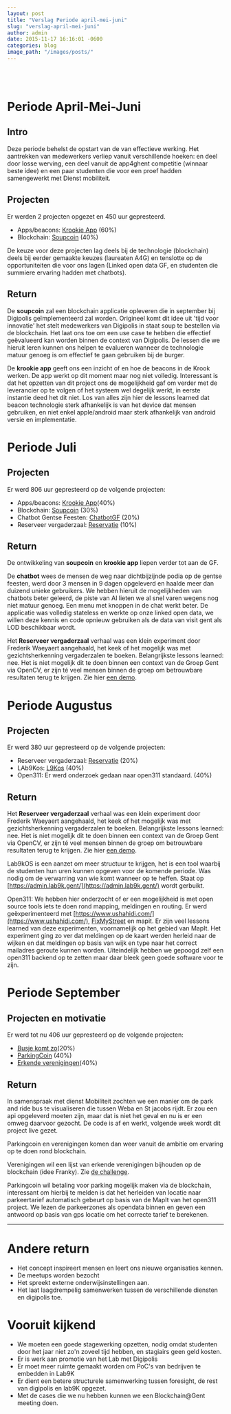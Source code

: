 ```yaml
---
layout: post
title: "Verslag Periode april-mei-juni"
slug: "verslag-april-mei-juni"
author: admin
date: 2015-11-17 16:16:01 -0600
categories: blog
image_path: "/images/posts/"
---
```


<br><br>

# Periode April-Mei-Juni

## Intro 
Deze periode behelst de opstart van de van effectieve werking. Het aantrekken van medewerkers verliep vanuit verschillende hoeken: en deel door losse werving, een deel vanuit de app4ghent competitie (winnaar beste idee) en een paar studenten die voor een proef hadden samengewerkt met Dienst mobiliteit. 

## Projecten 

Er werden 2 projecten opgezet en 450 uur gepresteerd.

* Apps/beacons: [Krookie App](https://github.com/lab9k/Krookie) (60%)
* Blockchain: [Soupcoin](https://github.com/lab9k/SoupCoin) (40%)

De keuze voor deze projecten lag deels bij de technologie (blockchain) deels bij eerder gemaakte keuzes (laureaten A4G) en tenslotte op de opportuniteiten die voor ons lagen (Linked open data GF, en studenten die summiere ervaring hadden met chatbots).

## Return

De **soupcoin** zal een blockchain applicatie opleveren die in september bij Digipolis geïmplementeerd zal worden. Origineel komt dit idee uit 'tijd voor innovatie' het stelt medewerkers van Digipolis in staat soup te bestellen via de blockchain. 
Het laat ons toe om een use case te hebben die effectief geëvalueerd kan worden binnen de context van Digipolis. De lessen die we hieruit leren kunnen ons helpen te evalueren wanneer de technologie matuur genoeg is om effectief te gaan gebruiken bij de burger. 

De **krookie app** geeft ons een inzicht of en hoe de beacons in de Krook werken. De app werkt op dit moment maar nog niet volledig. Interessant is dat het opzetten van dit project ons de mogelijkheid gaf om verder met de leverancier op te volgen of het systeem wel degelijk werkt, in eerste instantie deed het dit niet. 
Los van alles zijn hier de lessons learned dat beacon technologie sterk afhankelijk is van het device dat mensen gebruiken, en niet enkel apple/android maar sterk afhankelijk van android versie en implementatie. 


# Periode Juli

## Projecten 

Er werd 806 uur gepresteerd op de volgende projecten:  

* Apps/beacons: [Krookie App](https://github.com/lab9k/Krookie)(40%)
* Blockchain: [Soupcoin](https://github.com/lab9k/SoupCoin) (30%)
* Chatbot Gentse Feesten: [ChatbotGF](https://github.com/lab9k/ChatbotGF) (20%)
* Reserveer vergaderzaal: [Reservatie](https://github.com/lab9k/reservatie_OpenCV) (10%)

## Return

De ontwikkeling van **soupcoin** en **krookie app**  liepen verder tot aan de GF. 

De **chatbot** wees de mensen de weg naar dichtbijzijnde podia op de gentse feesten, werd door 3 mensen in 9 dagen opgeleverd en haalde meer dan duizend unieke gebruikers. We hebben hieruit de mogelijkheden van chatbots beter geleerd, de piste van AI lieten we al snel varen wegens nog niet matuur genoeg. Een menu met knoppen in de chat werkt beter. De applicatie was volledig stateless en werkte op onze linked open data, we willen deze kennis en code opnieuw gebruiken als de data van visit gent als LOD beschikbaar wordt. 

Het **Reserveer vergaderzaal** verhaal was een klein experiment door Frederik Waeyaert aangehaald, het keek of het mogelijk was met gezichtsherkenning vergaderzalen te boeken. Belangrijkste lessons learned: nee. Het is niet mogelijk dit te doen binnen een context van de Groep Gent via OpenCV, er zijn té veel mensen binnen de groep om betrouwbare resultaten terug te krijgen. Zie hier [een demo](https://www.youtube.com/watch?v=giro7kRbgkc).


# Periode Augustus

## Projecten 

Er werd 380 uur gepresteerd op de volgende projecten:  

* Reserveer vergaderzaal: [Reservatie](https://github.com/lab9k/reservatie_OpenCV) (20%)
* LAb9Kos: [L9Kos](https://github.com/lab9k/lab9kos) (40%)
* Open311: Er werd onderzoek gedaan naar open311 standaard. (40%)

## Return

Het **Reserveer vergaderzaal** verhaal was een klein experiment door Frederik Waeyaert aangehaald, het keek of het mogelijk was met gezichtsherkenning vergaderzalen te boeken. Belangrijkste lessons learned: nee. Het is niet mogelijk dit te doen binnen een context van de Groep Gent via OpenCV, er zijn té veel mensen binnen de groep om betrouwbare resultaten terug te krijgen. Zie hier [een demo](https://www.youtube.com/watch?v=giro7kRbgkc).

Lab9kOS is een aanzet om meer structuur te krijgen, het is een tool waarbij de studenten hun uren kunnen opgeven voor de komende periode. Was nodig om de verwarring van wie komt wanneer op te heffen. Staat op [https://admin.lab9k.gent/](https://admin.lab9k.gent/) wordt gerbuikt. 

Open311: We hebben hier onderzocht of er een mogelijkheid is met open source tools iets te doen rond mapping, meldingen en routing. Er werd geëxperimenteerd met [https://www.ushahidi.com/](https://www.ushahidi.com/),  [FixMyStreet](https://github.com/mysociety/fixmystreet) en mapit.
Er zijn veel lessons learned van deze experimenten, voornamelijk op het gebied van MapIt. Het experiment ging zo ver dat meldingen op de kaart werden herleid naar de wijken en dat meldingen op basis van wijk en type naar het correct mailadres geroute kunnen worden. Uiteindelijk hebben we gepoogd zelf een open311 backend op te zetten maar daar bleek geen goede software voor te zijn.


# Periode September

## Projecten en motivatie

Er werd tot nu 406 uur gepresteerd op de volgende projecten:  

* [Busje komt zo](https://github.com/lab9k/BusjeKomtZo)(20%)
* [ParkingCoin](https://github.com/lab9k/Parking) (40%)
* [Erkende verenigingen](https://github.com/lab9k/Verenigingen)(40%)


## Return

In samenspraak met dienst Mobiliteit zochten we een manier om de park and ride bus te visualiseren die tussen Weba en St jacobs rijdt. Er zou een api opgeleverd moeten zijn, maar dat is niet het geval en nu is er een omweg daarvoor gezocht. De code is af en werkt, volgende week wordt dit project live gezet.

Parkingcoin en verenigingen komen dan weer vanuit de ambitie om ervaring op te doen rond blockchain. 

Verenigingen wil een lijst van erkende verenigingen bijhouden op de blockchain (idee Franky). Zie [de challenge](https://github.com/lab9k/Verenigingen/blob/develop/README.md).

Parkingcoin wil betaling voor parking mogelijk maken via de blockchain, interessant om hierbij te melden is dat het herleiden van locatie naar parkeertarief automatisch gebeurt op basis van de MapIt van het open311 project. We lezen de parkeerzones als opendata binnen en geven een antwoord op basis van gps locatie om het correcte tarief te berekenen.

----


# Andere return
* Het concept inspireert mensen en leert ons nieuwe organisaties kennen.
* De meetups worden bezocht
* Het spreekt externe onderwijsinstellingen aan.
* Het laat laagdrempelig samenwerken tussen de verschillende diensten en digipolis toe.

# Vooruit kijkend
* We moeten een goede stagewerking opzetten, nodig omdat studenten door het jaar niet zo'n zoveel tijd hebben, en stagiairs geen geld kosten.  
* Er is werk aan promotie van het Lab met Digipolis
* Er moet meer ruimte gemaakt worden om PoC's van bedrijven te embedden in Lab9K 
* Er dient een betere structurele samenwerking tussen foresight, de rest van digipolis en lab9K opgezet.
* Met de cases die we nu hebben kunnen we een Blockchain@Gent meeting doen.

